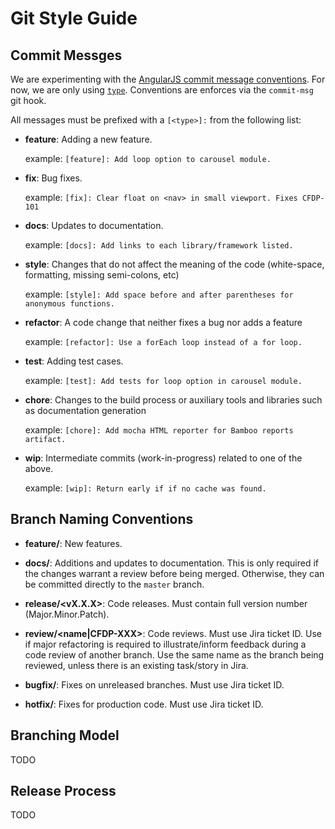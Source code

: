 # Git Style Guide #


## Commit Messges ##

We are experimenting with the [AngularJS commit message conventions][ng-commit-docs]. For now, we are only using [`type`][ng-commit-type]. Conventions are enforces via the `commit-msg` git hook.

All messages must be prefixed with a `[<type>]:` from the following list:

  
  - **feature**: Adding a new feature.

    example: `[feature]: Add loop option to carousel module.`
    
  - **fix**: Bug fixes.

    example: `[fix]: Clear float on <nav> in small viewport. Fixes CFDP-101`
    
  - **docs**: Updates to documentation.

    example: `[docs]: Add links to each library/framework listed.`
    
  - **style**: Changes that do not affect the meaning of the code (white-space, formatting, missing semi-colons, etc)

    example: `[style]: Add space before and after parentheses for anonymous functions.`
    
  - **refactor**: A code change that neither fixes a bug nor adds a feature

    example: `[refactor]: Use a forEach loop instead of a for loop.`
    
  - **test**: Adding test cases.

    example: `[test]: Add tests for loop option in carousel module.`
    
  - **chore**: Changes to the build process or auxiliary tools and libraries such as documentation generation

    example: `[chore]: Add mocha HTML reporter for Bamboo reports artifact.`
    
  - **wip**: Intermediate commits (work-in-progress) related to one of the above.

    example: `[wip]: Return early if if no cache was found.`



## Branch Naming Conventions ##

  - **feature/<name>**: New features.

  - **docs/<name>**: Additions and updates to documentation. This is only required if the changes warrant a review before being merged. Otherwise, they can be committed directly to the `master` branch.

  - **release/<vX.X.X>**: Code releases. Must contain full version number (Major.Minor.Patch).

  - **review/<name|CFDP-XXX>**: Code reviews. Must use Jira ticket ID. Use if major refactoring is required to illustrate/inform feedback during a code review of another branch. Use the same name as the branch being reviewed, unless there is an existing task/story in Jira.

  - **bugfix/<CFDP-XXX>**: Fixes on unreleased branches. Must use Jira ticket ID.

  - **hotfix/<CFDP-XXX>**: Fixes for production code. Must use Jira ticket ID.



## Branching Model ##

TODO



## Release Process ##

TODO



[ng-commit-docs]: https://github.com/angular/angular.js/blob/master/CONTRIBUTING.md#commit-message-format
[ng-commit-type]: https://github.com/angular/angular.js/blob/master/CONTRIBUTING.md#type



